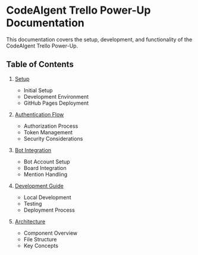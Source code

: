 # CodeAIgent Trello Power-Up Documentation

This documentation covers the setup, development, and functionality of the CodeAIgent Trello Power-Up.

## Table of Contents

1. [Setup](./setup.md)
   - Initial Setup
   - Development Environment
   - GitHub Pages Deployment

2. [Authentication Flow](./authentication.md)
   - Authorization Process
   - Token Management
   - Security Considerations

3. [Bot Integration](./bot-integration.md)
   - Bot Account Setup
   - Board Integration
   - Mention Handling

4. [Development Guide](./development.md)
   - Local Development
   - Testing
   - Deployment Process

5. [Architecture](./architecture.md)
   - Component Overview
   - File Structure
   - Key Concepts 